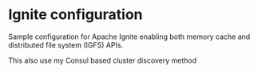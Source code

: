 Ignite configuration
===================

Sample configuration for Apache Ignite enabling both memory cache and distributed file system (IGFS) APIs.

This also use my Consul based cluster discovery method